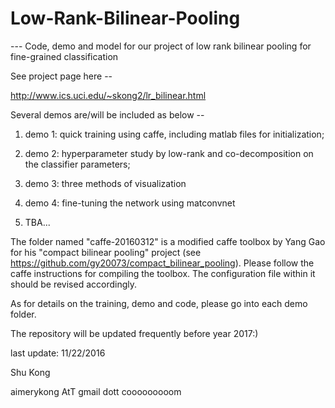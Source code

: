 # Low-Rank-Bilinear-Pooling
--- Code, demo and model for our project of low rank bilinear pooling for fine-grained classification

See project page here --

http://www.ics.uci.edu/~skong2/lr_bilinear.html

Several demos are/will be included as below -- 

1. demo 1: quick training using caffe, including matlab files for initialization;

2. demo 2: hyperparameter study by low-rank and co-decomposition on the classifier parameters;

3. demo 3: three methods of visualization

4. demo 4: fine-tuning the network using matconvnet

5. TBA...

The folder named "caffe-20160312" is a modified caffe toolbox by Yang Gao for his "compact bilinear pooling" project (see https://github.com/gy20073/compact_bilinear_pooling). 
Please follow the caffe instructions for compiling the toolbox. The configuration file within it should be revised accordingly. 

As for details on the training, demo and code, please go into each demo folder.

The repository will be updated frequently before year 2017:)


last update: 11/22/2016

Shu Kong

aimerykong AtT gmail dott cooooooooom
